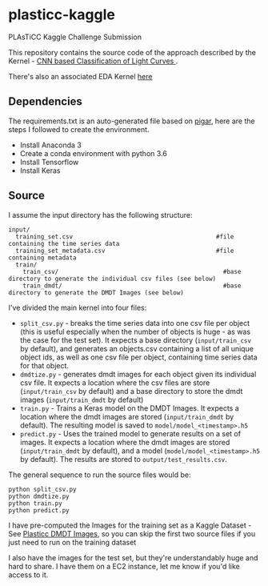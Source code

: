 # plasticc-kaggle
PLAsTiCC Kaggle Challenge Submission

This repository contains the source code of the approach described by  the Kernel - 
[CNN based Classification of Light Curves
](https://www.kaggle.com/pankajb64/cnn-based-classification-of-light-curves).

There's also an associated EDA Kernel [here](https://www.kaggle.com/pankajb64/plasticc-dmdt-eda)

## Dependencies

The requirements.txt is an auto-generated file based on [pigar](https://github.com/Damnever/pigar),
here are the steps I followed to create the environment.

- Install Anaconda 3
- Create a conda environment with python 3.6
- Install Tensorflow
- Install Keras

## Source

I assume the input directory has the following structure:
```
input/
  training_set.csv                                        #file containing the time series data
  training_set_metadata.csv                               #file containing metadata
  train/
    train_csv/                                              #base directory to generate the individual csv files (see below)
    train_dmdt/                                             #base directory to generate the DMDT Images (see below)
```

I've divided the main kernel into four files:
- `split_csv.py` - breaks the time series data into one csv file per object (this is useful especially when the number of objects is huge - as was the case for the test set). It expects a base directory (`input/train_csv` by default), and generates an objects.csv containing a list of all unique object ids, as well as one csv file per object, containing time series data for that object.
- `dmdtize.py` - generates dmdt images for each object given its individual csv file. It expects a location where the csv files are store (`input/train_csv` by default) and a base directory to store the dmdt images (`input/train_dmdt` by default)
- `train.py` - Trains a Keras model on the DMDT Images. It expects a location where the dmdt images are stored (`input/train_dmdt` by default). The resulting model is saved to `model/model_<timestamp>.h5`
- `predict.py` - Uses the trained model to generate results on a set of images. It expects a location where the dmdt images are stored (`input/train_dmdt` by default), and a model (`model/model_<timestamp>.h5` by default). The results are stored to `output/test_results.csv`.

The general sequence to run the source files would be:
```
python split_csv.py
python dmdtize.py
python train.py
python predict.py
```

I have pre-computed the Images for the training set as a Kaggle Dataset - See [Plasticc DMDT Images](https://www.kaggle.com/pankajb64/plasticc_dmdt_images), so you can skip the first two source files if you just need to run on the training dataset

I also have the images for the test set, but they're understandably huge and hard to share. I have them on a EC2 instance, let me know if you'd like access to it.
